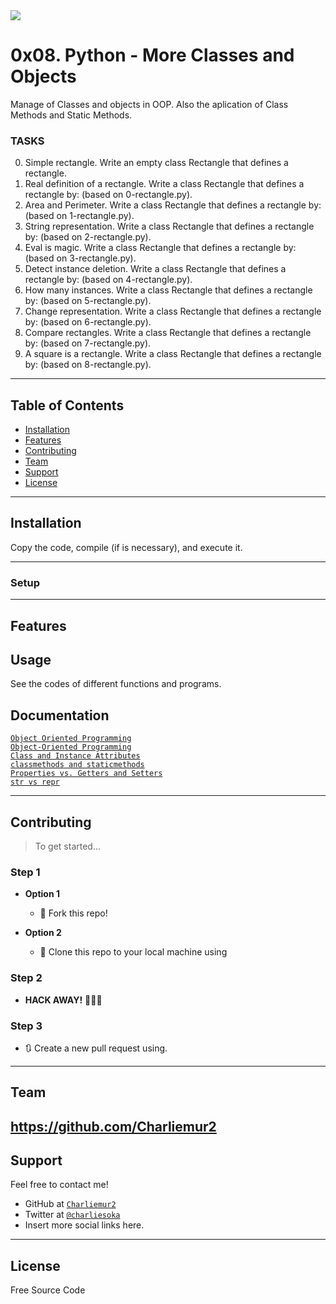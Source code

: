 <img src="https://data-flair.training/blogs/wp-content/uploads/sites/2/2018/01/Methods-in-Python.jpg">

# 0x08. Python - More Classes and Objects

Manage of Classes and objects in OOP. Also the aplication of Class Methods and Static Methods.

### TASKS
0. Simple rectangle.
Write an empty class Rectangle that defines a rectangle.
1. Real definition of a rectangle.
Write a class Rectangle that defines a rectangle by: (based on 0-rectangle.py).
2. Area and Perimeter.
Write a class Rectangle that defines a rectangle by: (based on 1-rectangle.py).
3. String representation.
Write a class Rectangle that defines a rectangle by: (based on 2-rectangle.py).
4. Eval is magic.
Write a class Rectangle that defines a rectangle by: (based on 3-rectangle.py).
5. Detect instance deletion.
Write a class Rectangle that defines a rectangle by: (based on 4-rectangle.py).
6. How many instances.
Write a class Rectangle that defines a rectangle by: (based on 5-rectangle.py).
7. Change representation.
Write a class Rectangle that defines a rectangle by: (based on 6-rectangle.py).
8. Compare rectangles.
Write a class Rectangle that defines a rectangle by: (based on 7-rectangle.py).
9. A square is a rectangle.
Write a class Rectangle that defines a rectangle by: (based on 8-rectangle.py).

---

## Table of Contents

- [Installation](#installation)
- [Features](#features)
- [Contributing](#contributing)
- [Team](#team)
- [Support](#support)
- [License](#license)


---

## Installation

Copy the code, compile (if is necessary), and execute it.

---

### Setup

---

## Features
## Usage

See the codes of different functions and programs.

## Documentation

<a href="https://intranet.hbtn.io/rltoken/VlISluyXK-teEwwPCu2tlg">`Object Oriented Programming`</a><br>
<a href="https://intranet.hbtn.io/rltoken/m_oP4NCbKTp9tKptvxWP_g">`Object-Oriented Programming`</a><br>
<a href="https://intranet.hbtn.io/rltoken/yRdxqVWRyGiu38i6oB4m4g">`Class and Instance Attributes`</a><br>
<a href="https://intranet.hbtn.io/rltoken/ce7aZMwzugNBFgfYxNxwCw">`classmethods and staticmethods`</a><br>
<a href="https://intranet.hbtn.io/rltoken/PVFV8ka_Ii6h2rXBqAliMQ">`Properties vs. Getters and Setters`</a><br>
<a href="https://intranet.hbtn.io/rltoken/eYiDVsmlNHRZTrirAZ7Qtg">`str vs repr`</a><br>

---

## Contributing

> To get started...

### Step 1

- **Option 1**
    - 🍴 Fork this repo!

- **Option 2**
    - 👯 Clone this repo to your local machine using

### Step 2

- **HACK AWAY!** 🔨🔨🔨

### Step 3

- 🔃 Create a new pull request using.
---

## Team

https://github.com/Charliemur2
---

## Support

Feel free to contact me!

- GitHub at <a href="https://github.com/Charliemur2">`Charliemur2`</a>
- Twitter at <a href="https://twitter.com/charliesoka">`@charliesoka`</a>
- Insert more social links here.

---

## License

Free Source Code
